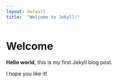 ```yaml
---
layout: default
title:  "Welcome to Jekyll!"
---
```


# Welcome

**Hello world**, this is my first Jekyll blog post.

I hope you like it!
